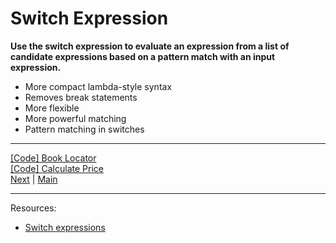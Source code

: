 # Switch Expression

**Use the switch expression to evaluate an expression from a list of candidate expressions based on a pattern match with an input expression.**

* More compact lambda-style syntax
* Removes break statements
* More flexible
* More powerful matching
* Pattern matching in switches

***
[[Code] Book Locator](../Services/BookLocator.cs) <br>
[[Code] Calculate Price](../Services/PricingService.cs)
<br>
[Next](pattern-matching.md) | [Main](main.md)
***
Resources:

* [Switch expressions](https://learn.microsoft.com/dotnet/csharp/language-reference/operators/switch-expression)